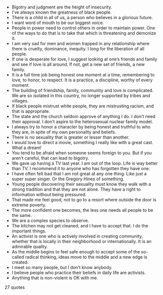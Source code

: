  - Bigotry and judgment are the height of insecurity.
 - I’ve always known the greatness of black people.
 - There is a child in all of us, a person who believes in a glorious future.
 - I want word of mouth to be our biggest voice.
 - People in power need to control others in order to maintain power. One of the ways to do that is to take that which is threatening and demonize it.
 - I am very sad for men and women trapped in any relationship where there is cruelty, dominance, inequity. I long for the liberation of all people.
 - If one is desperate for love, I suggest looking at one’s friends and family and see if love is all around. If not, get a new set of friends, a new family.
 - It is a full time job being honest one moment at a time, remembering to love, to honor, to respect. It is a practice, a discipline, worthy of every moment.
 - The building of friendship, family, community and love is complicated. We are so isolated in this country, no longer supported by tribes and villages.
 - If black people mistrust white people, they are mistrusting racism, and that is appropriate.
 - The state and the church seldom approve of anything I do. I don’t need their approval. I don’t aspire to the heterosexual nuclear family model.
 - I always try to honor a character by being honest and truthful to who they are, in spite of my own personality and beliefs.
 - There is no sexuality that is greater or lesser than another.
 - I would love to direct a movie, something I really like with a great cast. What a dream!
 - You tend to be afraid when someone seems foreign to you. But if you aren’t careful, that can lead to bigotry.
 - We gave up having a TV last year. I am out of the loop. Life is way better than TV. I recommend it to anyone who has forgotten they have one.
 - I have often felt bad that I am not great at any one thing. Like just a super super singer. Or the Gregory Hines of something.
 - Young people discovering their sexuality must know they walk with a strong tradition and that they are not alone. They have a right to information without being pressured.
 - That made me feel good, not to go to a resort where outside the door is extreme poverty.
 - The more confident one becomes, the less one needs all people to be the same.
 - We are a complex species to observe.
 - The kitchen may not get cleaned, and I have to accept that. I do the important things.
 - An activist is one who is actively involved in creating community, whether that is locally in their neighborhood or internationally. It is an admirable quality.
 - As the middle begins to feel safe enough to accept some of the so-called radical thinking, ideas move to the middle and a new edge is created.
 - I meet so many people, but I don’t know anybody.
 - I believe people who practice their beliefs in daily life are activists.
 - Anything that is non-violent is OK with me.

27 quotes